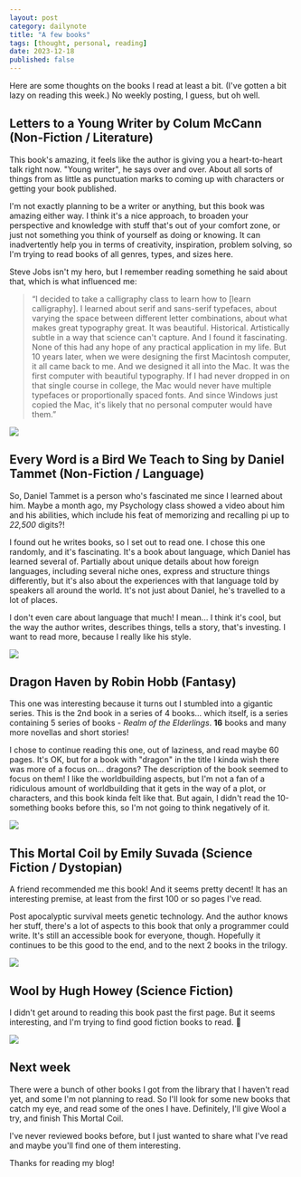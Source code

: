 ```yaml
---
layout: post
category: dailynote
title: "A few books"
tags: [thought, personal, reading]
date: 2023-12-18
published: false
---
```

Here are some thoughts on the books I read at least a bit. (I've gotten a bit lazy on reading this week.) No weekly posting, I guess, but oh well.
<!-- been in a weird state of mind recently -->
<!-- dreaming and motivated yet apathetic and lazy -->

## Letters to a Young Writer by Colum McCann (Non-Fiction / Literature)

This book's amazing, it feels like the author is giving you a heart-to-heart talk right now. "Young writer", he says over and over. About all sorts of things from as little as punctuation marks to coming up with characters or getting your book published.

I'm not exactly planning to be a writer or anything, but this book was amazing either way. I think it's a nice approach, to broaden your perspective and knowledge with stuff that's out of your comfort zone, or just not something you think of yourself as doing or knowing. It can inadvertently help you in terms of creativity, inspiration, problem solving, so I'm trying to read books of all genres, types, and sizes here.

Steve Jobs isn't my hero, but I remember reading something he said about that, which is what influenced me:

> “I decided to take a calligraphy class to learn how to [learn calligraphy]. I learned about serif and sans-serif typefaces, about varying the space between different letter combinations, about what makes great typography great. It was beautiful. Historical. Artistically subtle in a way that science can't capture. And I found it fascinating. None of this had any hope of any practical application in my life. But 10 years later, when we were designing the first Macintosh computer, it all came back to me. And we designed it all into the Mac. It was the first computer with beautiful typography. If I had never dropped in on that single course in college, the Mac would never have multiple typefaces or proportionally spaced fonts. And since Windows just copied the Mac, it's likely that no personal computer would have them.”

![ ](/dailynote/media/reading-w1-lettersto.jpg)

## Every Word is a Bird We Teach to Sing by Daniel Tammet (Non-Fiction / Language)

So, Daniel Tammet is a person who's fascinated me since I learned about him. Maybe a month ago, my Psychology class showed a video about him and his abilities, which include his feat of memorizing and recalling pi up to *22,500* digits?!

I found out he writes books, so I set out to read one. I chose this one randomly, and it's fascinating. It's a book about language, which Daniel has learned several of. Partially about unique details about how foreign languages, including several niche ones, express and structure things differently, but it's also about the experiences with that language told by speakers all around the world. It's not just about Daniel, he's travelled to a lot of places.

I don't even care about language that much! I mean... I think it's cool, but the way the author writes, describes things, tells a story, that's investing. I want to read more, because I really like his style.

![ ](/dailynote/media/reading-w1-everyword.jpg)

## Dragon Haven by Robin Hobb (Fantasy)

This one was interesting because it turns out I stumbled into a gigantic series. This is the 2nd book in a series of 4 books... which itself, is a series containing 5 series of books - *Realm of the Elderlings*. **16** books and many more novellas and short stories!

I chose to continue reading this one, out of laziness, and read maybe 60 pages. It's OK, but for a book with "dragon" in the title I kinda wish there was more of a focus on... dragons? The description of the book seemed to focus on them! I like the worldbuilding aspects, but I'm not a fan of a ridiculous amount of worldbuilding that it gets in the way of a plot, or characters, and this book kinda felt like that. But again, I didn't read the 10-something books before this, so I'm not going to think negatively of it.

![ ](/dailynote/media/reading-w1-dragonhaven.jpg)

## This Mortal Coil by Emily Suvada (Science Fiction / Dystopian)

A friend recommended me this book! And it seems pretty decent! It has an interesting premise, at least from the first 100 or so pages I've read.

Post apocalyptic survival meets genetic technology. And the author knows her stuff, there's a lot of aspects to this book that only a programmer could write. It's still an accessible book for everyone, though. Hopefully it continues to be this good to the end, and to the next 2 books in the trilogy.

![ ](/dailynote/media/reading-w1-thismortalcoil.jpg)

## Wool by Hugh Howey (Science Fiction)

I didn't get around to reading this book past the first page. But it seems interesting, and I'm trying to find good fiction books to read. 🤷

![ ](/dailynote/media/reading-w1-wool.jpg)

## Next week

There were a bunch of other books I got from the library that I haven't read yet, and some I'm not planning to read. So I'll  look for some new books that catch my eye, and read some of the ones I have. Definitely, I'll give Wool a try, and finish This Mortal Coil.

I've never reviewed books before, but I just wanted to share what I've read and maybe you'll find one of them interesting.

Thanks for reading my blog!
